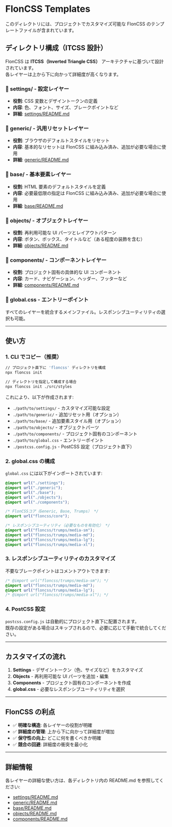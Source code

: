 # FlonCSS Templates

このディレクトリには、プロジェクトでカスタマイズ可能な FlonCSS のテンプレートファイルが含まれています。

## ディレクトリ構成（ITCSS 設計）

FlonCSS は **ITCSS（Inverted Triangle CSS）** アーキテクチャに基づいて設計されています。  
各レイヤーは上から下に向かって詳細度が高くなります。

### 📁 settings/ - 設定レイヤー

- **役割**: CSS 変数とデザイントークンの定義
- **内容**: 色、フォント、サイズ、ブレークポイントなど
- **詳細**: [settings/README.md](./settings/README.md)

### 📁 generic/ - 汎用リセットレイヤー

- **役割**: ブラウザのデフォルトスタイルをリセット
- **内容**: 基本的なリセットは FlonCSS に組み込み済み、追加が必要な場合に使用
- **詳細**: [generic/README.md](./generic/README.md)

### 📁 base/ - 基本要素レイヤー

- **役割**: HTML 要素のデフォルトスタイルを定義
- **内容**: 必要最低限の指定は FlonCSS に組み込み済み、追加が必要な場合に使用
- **詳細**: [base/README.md](./base/README.md)

### 📁 objects/ - オブジェクトレイヤー

- **役割**: 再利用可能な UI パーツとレイアウトパターン
- **内容**: ボタン、ボックス、タイトルなど（ある程度の装飾を含む）
- **詳細**: [objects/README.md](./objects/README.md)

### 📁 components/ - コンポーネントレイヤー

- **役割**: プロジェクト固有の具体的な UI コンポーネント
- **内容**: カード、ナビゲーション、ヘッダー、フッターなど
- **詳細**: [components/README.md](./components/README.md)

### 📄 global.css - エントリーポイント

すべてのレイヤーを統合するメインファイル。レスポンシブユーティリティの選択も可能。

---

## 使い方

### 1. CLI でコピー（推奨）

```bash
// プロジェクト直下に 'floncss' ディレクトリを構成
npx floncss init

// ディレクトリを指定して構成する場合
npx floncss init ./src/styles
```

これにより、以下が作成されます:

- `./path/to/settings/` - カスタマイズ可能な設定
- `./path/to/generic/` - 追加リセット用（オプション）
- `./path/to/base/` - 追加要素スタイル用（オプション）
- `./path/to/objects/` - オブジェクトパーツ
- `./path/to/components/` - プロジェクト固有のコンポーネント
- `./path/to/global.css` - エントリーポイント
- `./postcss.config.js` - PostCSS 設定（プロジェクト直下）

### 2. global.css の構成

`global.css` には以下がインポートされています:

```css
@import url("./settings");
@import url("./generic");
@import url("./base");
@import url("./objects");
@import url("./components");

/* FlonCSSコア（Generic, Base, Trumps） */
@import url("floncss/core");

/* レスポンシブユーティリティ（必要なものを有効化） */
@import url("floncss/trumps/media-sm");
@import url("floncss/trumps/media-md");
@import url("floncss/trumps/media-lg");
@import url("floncss/trumps/media-xl");
```

### 3. レスポンシブユーティリティのカスタマイズ

不要なブレークポイントはコメントアウトできます:

```css
/* @import url("floncss/trumps/media-sm"); */
@import url("floncss/trumps/media-md");
@import url("floncss/trumps/media-lg");
/* @import url("floncss/trumps/media-xl"); */
```

### 4. PostCSS 設定

`postcss.config.js` は自動的にプロジェクト直下に配置されます。  
既存の設定がある場合はスキップされるので、必要に応じて手動で統合してください。

---

## カスタマイズの流れ

1. **Settings** - デザイントークン（色、サイズなど）をカスタマイズ
2. **Objects** - 再利用可能な UI パーツを追加・編集
3. **Components** - プロジェクト固有のコンポーネントを作成
4. **global.css** - 必要なレスポンシブユーティリティを選択

---

## FlonCSS の利点

- ✅ **明確な構造**: 各レイヤーの役割が明確
- ✅ **詳細度の管理**: 上から下に向かって詳細度が増加
- ✅ **保守性の向上**: どこに何を書くべきか明確
- ✅ **競合の回避**: 詳細度の衝突を最小化

---

## 詳細情報

各レイヤーの詳細な使い方は、各ディレクトリ内の README.md を参照してください:

- [settings/README.md](./settings/README.md)
- [generic/README.md](./generic/README.md)
- [base/README.md](./base/README.md)
- [objects/README.md](./objects/README.md)
- [components/README.md](./components/README.md)
